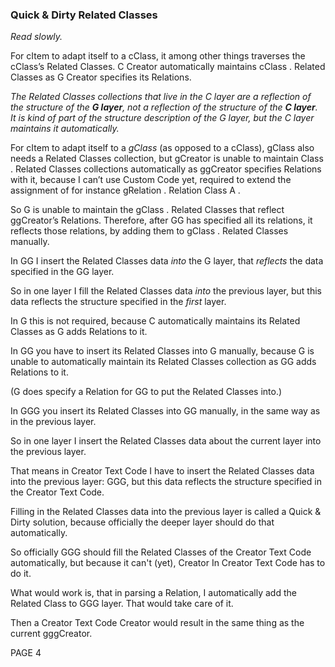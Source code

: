 ﻿### **Quick & Dirty Related Classes**
*Read slowly.*

For cItem to adapt itself to a cClass, it among other things traverses the cClass’s Related Classes. C Creator automatically maintains cClass . Related Classes as G Creator specifies its Relations.

*The Related Classes collections that live in the C layer are a reflection of the structure of the **G layer**, not a reflection of the structure of the **C layer**. It is kind of part of the structure description of the G layer, but the C layer maintains it automatically.*

For cItem to adapt itself to a *gClass*  (as opposed to a cClass), gClass also needs a Related Classes collection, but gCreator is unable to maintain Class . Related Classes collections automatically as ggCreator specifies Relations with it, because I can’t use Custom Code yet, required to extend the assignment of for instance  gRelation . Relation Class A .

So G is unable to maintain the gClass . Related Classes that reflect ggCreator’s  Relations. Therefore, after GG has specified all its relations, it reflects those relations, by adding them to gClass . Related Classes manually.

In GG I insert the Related Classes data *into* the G layer, that *reflects* the data specified in the GG layer.

So in one layer I fill the Related Classes data *into* the previous layer, but this data reflects the structure specified in the *first* layer.

In G this is not required, because C automatically maintains its Related Classes as G adds Relations to it.

In GG you have to insert its Related Classes into G manually, because G is unable to automatically maintain its Related Classes collection as GG adds Relations to it.

(G does specify a Relation for GG to put the Related Classes into.)

In GGG you insert its Related Classes into GG manually, in the same way as in the previous layer.

So in one layer I insert the Related Classes data about the current layer into the previous layer.

That means in Creator Text Code I have to insert the Related Classes data into the previous layer: GGG, but this data reflects the structure specified in the Creator Text Code.

Filling in the Related Classes data into the previous layer is called a Quick & Dirty solution, because officially the deeper layer should do that automatically.

So officially GGG should fill the Related Classes of the Creator Text Code automatically, but because it can't (yet), Creator In Creator Text Code has to do it.

What would work is, that in parsing a Relation, I automatically add the Related Class to GGG layer. That would take care of it.

Then a Creator Text Code Creator would result in the same thing as the current gggCreator.

PAGE  4

